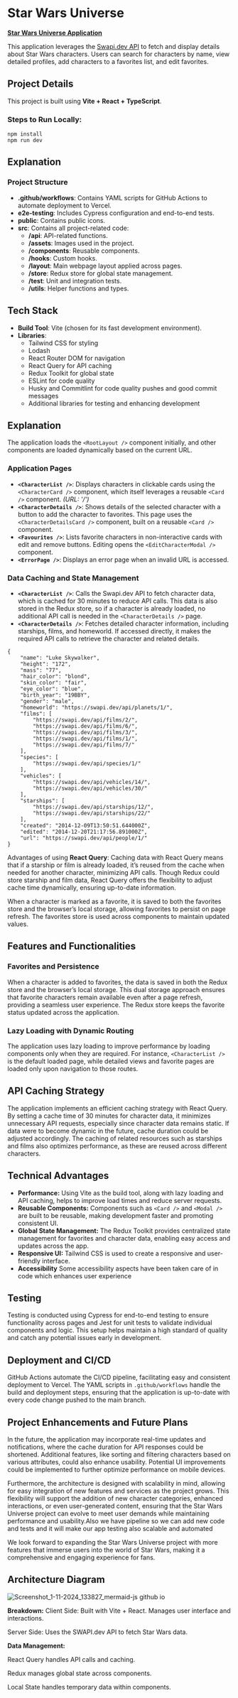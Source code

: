 <h1>Star Wars Universe</h1>

<a href=https://star-wars-universe-eight.vercel.app/><b>Star Wars Universe Application</b></a>
<p>This application leverages the <a href="https://swapi.dev">Swapi.dev API</a> to fetch and display details about Star Wars characters. Users can search for characters by name, view detailed profiles, add characters to a favorites list, and edit favorites.</p>

<h2>Project Details</h2>

<p>This project is built using <b>Vite + React + TypeScript</b>.</p>
<h3>Steps to Run Locally:</h3>
<pre><code>npm install
npm run dev
</code></pre>

<h2>Explanation</h2>

<h3>Project Structure</h3>
<ul>
  <li><b>.github/workflows</b>: Contains YAML scripts for GitHub Actions to automate deployment to Vercel.</li>
  <li><b>e2e-testing</b>: Includes Cypress configuration and end-to-end tests.</li>
  <li><b>public</b>: Contains public icons.</li>
  <li><b>src</b>: Contains all project-related code:
    <ul>
      <li><b>/api</b>: API-related functions.</li>
      <li><b>/assets</b>: Images used in the project.</li>
      <li><b>/components</b>: Reusable components.</li>
      <li><b>/hooks</b>: Custom hooks.</li>
      <li><b>/layout</b>: Main webpage layout applied across pages.</li>
      <li><b>/store</b>: Redux store for global state management.</li>
      <li><b>/test</b>: Unit and integration tests.</li>
      <li><b>/utils</b>: Helper functions and types.</li>
    </ul>
  </li>
</ul>

<h2>Tech Stack</h2>
<ul>
  <li><b>Build Tool</b>: Vite (chosen for its fast development environment).</li>
  <li><b>Libraries</b>:
    <ul>
      <li>Tailwind CSS for styling</li>
      <li>Lodash</li>
      <li>React Router DOM for navigation</li>
      <li>React Query for API caching</li>
      <li>Redux Toolkit for global state</li>
      <li>ESLint for code quality</li>
      <li>Husky and Commitlint for code quality pushes and good commit messages</li>
      <li>Additional libraries for testing and enhancing development</li>
    </ul>
  </li>
</ul>

<h2>Explanation</h2>

<p>The application loads the <code>&lt;RootLayout /&gt;</code> component initially, and other components are loaded dynamically based on the current URL.</p>

<h3>Application Pages</h3>
<ul>
  <li><b><code>&lt;CharacterList /&gt;</code></b>: Displays characters in clickable cards using the <code>&lt;CharacterCard /&gt;</code> component, which itself leverages a reusable <code>&lt;Card /&gt;</code> component. <i>(URL: '/')</i></li>
  <li><b><code>&lt;CharacterDetails /&gt;</code></b>: Shows details of the selected character with a button to add the character to favorites. This page uses the <code>&lt;CharacterDetailsCard /&gt;</code> component, built on a reusable <code>&lt;Card /&gt;</code> component.</li>
  <li><b><code>&lt;Favourites /&gt;</code></b>: Lists favorite characters in non-interactive cards with edit and remove buttons. Editing opens the <code>&lt;EditCharacterModal /&gt;</code> component.</li>
  <li><b><code>&lt;ErrorPage /&gt;</code></b>: Displays an error page when an invalid URL is accessed.</li>
</ul>

<h3>Data Caching and State Management</h3>
<ul>
  <li><b><code>&lt;CharacterList /&gt;</code></b>: Calls the Swapi.dev API to fetch character data, which is cached for 30 minutes to reduce API calls. This data is also stored in the Redux store, so if a character is already loaded, no additional API call is needed in the <code>&lt;CharacterDetails /&gt;</code> page.</li>
  <li><b><code>&lt;CharacterDetails /&gt;</code></b>: Fetches detailed character information, including starships, films, and homeworld. If accessed directly, it makes the required API calls to retrieve the character and related details.</li>
</ul>

<pre><code>{
    "name": "Luke Skywalker",
    "height": "172",
    "mass": "77",
    "hair_color": "blond",
    "skin_color": "fair",
    "eye_color": "blue",
    "birth_year": "19BBY",
    "gender": "male",
    "homeworld": "https://swapi.dev/api/planets/1/",
    "films": [
    	"https://swapi.dev/api/films/2/",
    	"https://swapi.dev/api/films/6/",
    	"https://swapi.dev/api/films/3/",
    	"https://swapi.dev/api/films/1/",
    	"https://swapi.dev/api/films/7/"
    ],
    "species": [
    	"https://swapi.dev/api/species/1/"
    ],
    "vehicles": [
    	"https://swapi.dev/api/vehicles/14/",
    	"https://swapi.dev/api/vehicles/30/"
    ],
    "starships": [
    	"https://swapi.dev/api/starships/12/",
    	"https://swapi.dev/api/starships/22/"
    ],
    "created": "2014-12-09T13:50:51.644000Z",
    "edited": "2014-12-20T21:17:56.891000Z",
    "url": "https://swapi.dev/api/people/1/"
}
</code></pre>

<p>Advantages of using <b>React Query</b>: Caching data with React Query means that if a starship or film is already loaded, it’s reused from the cache when needed for another character, minimizing API calls. Though Redux could store starship and film data, React Query offers the flexibility to adjust cache time dynamically, ensuring up-to-date information.</p>

<p>When a character is marked as a favorite, it is saved to both the favorites store and the browser’s local storage, allowing favorites to persist on page refresh. The favorites store is used across components to maintain updated values.</p>

<h2>Features and Functionalities</h2>

<h3>Favorites and Persistence</h3>
<p>When a character is added to favorites, the data is saved in both the Redux store and the browser’s local storage. This dual storage approach ensures that favorite characters remain available even after a page refresh, providing a seamless user experience. The Redux store keeps the favorite status updated across the application.</p>

<h3>Lazy Loading with Dynamic Routing</h3>
<p>The application uses lazy loading to improve performance by loading components only when they are required. For instance, <code>&lt;CharacterList /&gt;</code> is the default loaded page, while detailed views and favorite pages are loaded only upon navigation to those routes.</p>

<h2>API Caching Strategy</h2>

<p>The application implements an efficient caching strategy with React Query. By setting a cache time of 30 minutes for character data, it minimizes unnecessary API requests, especially since character data remains static. If data were to become dynamic in the future, cache duration could be adjusted accordingly. The caching of related resources such as starships and films also optimizes performance, as these are reused across different characters.</p>

<h2>Technical Advantages</h2>

<ul>
  <li><b>Performance:</b> Using Vite as the build tool, along with lazy loading and API caching, helps to improve load times and reduce server requests.</li>
  <li><b>Reusable Components:</b> Components such as <code>&lt;Card /&gt;</code> and <code>&lt;Modal /&gt;</code> are built to be reusable, making development faster and promoting consistent UI.</li>
  <li><b>Global State Management:</b> The Redux Toolkit provides centralized state management for favorites and character data, enabling easy access and updates across the app.</li>
  <li><b>Responsive UI:</b> Tailwind CSS is used to create a responsive and user-friendly interface.</li>
  <li><b>Accessibility</b> Some accessibility aspects have been taken care of in code which enhances user experience</li>
</ul>

<h2>Testing</h2>

<p>Testing is conducted using Cypress for end-to-end testing to ensure functionality across pages and Jest for unit tests to validate individual components and logic. This setup helps maintain a high standard of quality and catch any potential issues early in development.</p>

<h2>Deployment and CI/CD</h2>

<p>GitHub Actions automate the CI/CD pipeline, facilitating easy and consistent deployment to Vercel. The YAML scripts in <code>.github/workflows</code> handle the build and deployment steps, ensuring that the application is up-to-date with every code change pushed to the main branch.</p>

<h2>Project Enhancements and Future Plans</h2>

<p>In the future, the application may incorporate real-time updates and notifications, where the cache duration for API responses could be shortened. Additional features, like sorting and filtering characters based on various attributes, could also enhance usability. Potential UI improvements could be implemented to further optimize performance on mobile devices.</p>

<p>Furthermore, the architecture is designed with scalability in mind, allowing for easy integration of new features and services as the project grows. This flexibility will support the addition of new character categories, enhanced interactions, or even user-generated content, ensuring that the Star Wars Universe project can evolve to meet user demands while maintaining performance and usability.Also we have pipeline so we can add new code and tests and it will make our app testing also scalable and automated</p>

<p>We look forward to expanding the Star Wars Universe project with more features that immerse users into the world of Star Wars, making it a comprehensive and engaging experience for fans.</p>

<h2>Architecture Diagram</h2>

![Screenshot_1-11-2024_133827_mermaid-js github io](https://github.com/user-attachments/assets/f0c08124-dc68-4111-85e4-c8b124c4f7b8)

<b>Breakdown:</b>
Client Side: Built with Vite + React. Manages user interface and interactions.

Server Side: Uses the SWAPI.dev API to fetch Star Wars data.

<b>Data Management:</b>

React Query handles API calls and caching.

Redux manages global state across components.

Local State handles temporary data within components.

